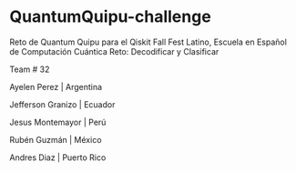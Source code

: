 # QuantumQuipu-challenge

Reto de Quantum Quipu para el Qiskit Fall Fest Latino, Escuela en Español de Computación Cuántica
Reto: Decodificar y Clasificar

Team # 32

Ayelen Perez | Argentina

Jefferson Granizo | Ecuador

Jesus Montemayor | Perú

Rubén Guzmán | México

Andres Diaz | Puerto Rico
